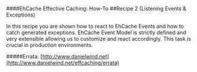 ####EhCache Effective Caching: How-To
##Recipe 2 (Listening Events & Exceptions)

In this recipe you are shown how to react to EhCache Events and how to catch generated exceptions. EhCache Event Model is strictly defined and very extensible allowing us to customize and react accordingly. This task is crucial in production environments.

#####Errata: [http://www.danielwind.net](http://www.danielwind.net/effcaching/errata)